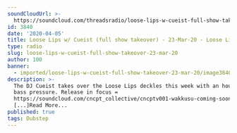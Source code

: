 ```yaml
---
soundCloudUrl: >-
  https://soundcloud.com/threadsradio/loose-lips-w-cueist-full-show-takeover-23-mar-20
id: 3840
date: '2020-04-05'
title: Loose Lips w/ Cueist (full show takeover) - 23-Mar-20 - Loose Lips
type: radio
slug: loose-lips-w-cueist-full-show-takeover-23-mar-20
author: 100
banner:
  - imported/loose-lips-w-cueist-full-show-takeover-23-mar-20/image3840.jpeg
description: >-
  The DJ Cueist takes over the Loose Lips deckles this week with an hour of 140
  bass pressure. Release in focus =
  https://soundcloud.com/cncpt_collective/cncptv001-wakkusu-coming-soon
  [...]Read More...
published: true
tags: Dubstep
---
```

